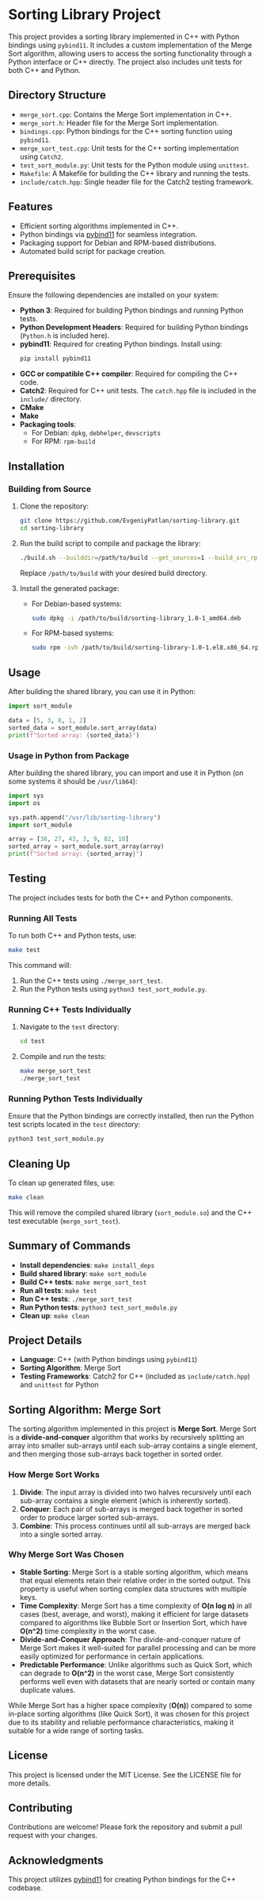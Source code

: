 # Sorting Library Project

This project provides a sorting library implemented in C++ with Python bindings using `pybind11`. It includes a custom implementation of the Merge Sort algorithm, allowing users to access the sorting functionality through a Python interface or C++ directly. The project also includes unit tests for both C++ and Python.

## Directory Structure

- `merge_sort.cpp`: Contains the Merge Sort implementation in C++.
- `merge_sort.h`: Header file for the Merge Sort implementation.
- `bindings.cpp`: Python bindings for the C++ sorting function using `pybind11`.
- `merge_sort_test.cpp`: Unit tests for the C++ sorting implementation using `Catch2`.
- `test_sort_module.py`: Unit tests for the Python module using `unittest`.
- `Makefile`: A Makefile for building the C++ library and running the tests.
- `include/catch.hpp`: Single header file for the Catch2 testing framework.

## Features

- Efficient sorting algorithms implemented in C++.
- Python bindings via [pybind11](https://github.com/pybind/pybind11) for seamless integration.
- Packaging support for Debian and RPM-based distributions.
- Automated build script for package creation.

## Prerequisites

Ensure the following dependencies are installed on your system:

- **Python 3**: Required for building Python bindings and running Python tests.
- **Python Development Headers**: Required for building Python bindings (`Python.h` is included here).
- **pybind11**: Required for creating Python bindings. Install using:
  ```sh
  pip install pybind11
  ```
- **GCC or compatible C++ compiler**: Required for compiling the C++ code.
- **Catch2**: Required for C++ unit tests. The `catch.hpp` file is included in the `include/` directory.
- **CMake**
- **Make**
- **Packaging tools**:
  - For Debian: `dpkg`, `debhelper`, `devscripts`
  - For RPM: `rpm-build`

## Installation

### Building from Source

1. Clone the repository:

   ```bash
   git clone https://github.com/EvgeniyPatlan/sorting-library.git
   cd sorting-library
   ```

2. Run the build script to compile and package the library:

   ```bash
   ./build.sh --builddir=/path/to/build --get_sources=1 --build_src_rpm=1 --build_rpm=1 --build_source_deb=1 --build_deb=1 --install_deps=1
   ```

   Replace `/path/to/build` with your desired build directory.

3. Install the generated package:

   - For Debian-based systems:

     ```bash
     sudo dpkg -i /path/to/build/sorting-library_1.0-1_amd64.deb
     ```

   - For RPM-based systems:

     ```bash
     sudo rpm -ivh /path/to/build/sorting-library-1.0-1.el8.x86_64.rpm
     ```

## Usage

After building the shared library, you can use it in Python:

```python
import sort_module

data = [5, 3, 8, 1, 2]
sorted_data = sort_module.sort_array(data)
print(f"Sorted array: {sorted_data}")
```

### Usage in Python from Package

After building the shared library, you can import and use it in Python (on some systems it should be `/usr/lib64`):

```python
import sys
import os

sys.path.append("/usr/lib/sorting-library")
import sort_module

array = [38, 27, 43, 3, 9, 82, 10]
sorted_array = sort_module.sort_array(array)
print(f"Sorted array: {sorted_array}")
```

## Testing

The project includes tests for both the C++ and Python components.

### Running All Tests

To run both C++ and Python tests, use:

```sh
make test
```

This command will:
1. Run the C++ tests using `./merge_sort_test`.
2. Run the Python tests using `python3 test_sort_module.py`.

### Running C++ Tests Individually

1. Navigate to the `test` directory:

   ```bash
   cd test
   ```

2. Compile and run the tests:

   ```bash
   make merge_sort_test
   ./merge_sort_test
   ```

### Running Python Tests Individually

Ensure that the Python bindings are correctly installed, then run the Python test scripts located in the `test` directory:

```bash
python3 test_sort_module.py
```

## Cleaning Up

To clean up generated files, use:

```sh
make clean
```

This will remove the compiled shared library (`sort_module.so`) and the C++ test executable (`merge_sort_test`).

## Summary of Commands

- **Install dependencies**: `make install_deps`
- **Build shared library**: `make sort_module`
- **Build C++ tests**: `make merge_sort_test`
- **Run all tests**: `make test`
- **Run C++ tests**: `./merge_sort_test`
- **Run Python tests**: `python3 test_sort_module.py`
- **Clean up**: `make clean`

## Project Details

- **Language**: C++ (with Python bindings using `pybind11`)
- **Sorting Algorithm**: Merge Sort
- **Testing Frameworks**: Catch2 for C++ (included as `include/catch.hpp`) and `unittest` for Python

## Sorting Algorithm: Merge Sort

The sorting algorithm implemented in this project is **Merge Sort**. Merge Sort is a **divide-and-conquer** algorithm that works by recursively splitting an array into smaller sub-arrays until each sub-array contains a single element, and then merging those sub-arrays back together in sorted order.

### How Merge Sort Works
1. **Divide**: The input array is divided into two halves recursively until each sub-array contains a single element (which is inherently sorted).
2. **Conquer**: Each pair of sub-arrays is merged back together in sorted order to produce larger sorted sub-arrays.
3. **Combine**: This process continues until all sub-arrays are merged back into a single sorted array.

### Why Merge Sort Was Chosen
- **Stable Sorting**: Merge Sort is a stable sorting algorithm, which means that equal elements retain their relative order in the sorted output. This property is useful when sorting complex data structures with multiple keys.
- **Time Complexity**: Merge Sort has a time complexity of **O(n log n)** in all cases (best, average, and worst), making it efficient for large datasets compared to algorithms like Bubble Sort or Insertion Sort, which have **O(n^2)** time complexity in the worst case.
- **Divide-and-Conquer Approach**: The divide-and-conquer nature of Merge Sort makes it well-suited for parallel processing and can be more easily optimized for performance in certain applications.
- **Predictable Performance**: Unlike algorithms such as Quick Sort, which can degrade to **O(n^2)** in the worst case, Merge Sort consistently performs well even with datasets that are nearly sorted or contain many duplicate values.

While Merge Sort has a higher space complexity (**O(n)**) compared to some in-place sorting algorithms (like Quick Sort), it was chosen for this project due to its stability and reliable performance characteristics, making it suitable for a wide range of sorting tasks.

## License

This project is licensed under the MIT License. See the LICENSE file for more details.

## Contributing

Contributions are welcome! Please fork the repository and submit a pull request with your changes.

## Acknowledgments

This project utilizes [pybind11](https://github.com/pybind/pybind11) for creating Python bindings for the C++ codebase.


